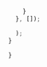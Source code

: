 























```js




      }
    }, []);

    );
  }

```




























```js
  }
```











```js
```


